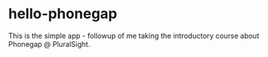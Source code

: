 # hello-phonegap
This is the simple app - followup of me taking the introductory course about Phonegap @ PluralSight.
